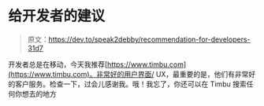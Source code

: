 # 给开发者的建议

> 原文：<https://dev.to/speak2debby/recommendation-for-developers-31d7>

开发者总是在移动，今天我推荐[https://www.timbu.com](https://www.timbu.com)。非常好的用户界面/ UX，最重要的是，他们有非常好的客户服务。检查一下，过会儿感谢我。哦！我忘了，你还可以在 Timbu 搜索任何你想去的地方